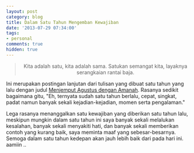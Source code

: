 ```yaml
---
layout: post
category: blog
title: Dalam Satu Tahun Mengemban Kewajiban
date: '2013-07-29 07:34:00'
tags:
- personal
comments: true
hidden: true
---
```


> <p align="center">Kita adalah satu, kita adalah sama. Satukan semangat kita, layaknya serangkaian rantai baja.</p>

Ini merupakan postingan lanjutan dari tulisan yang dibuat satu tahun yang lalu dengan judul [Menjemput Agustus dengan Amanah](/2012/07/31/menjemput-agustus-dengan-amanah/). Rasanya sedikit bagaimana gitu, "Eh, ternyata sudah satu tahun berlalu, cepat, singkat, padat namun banyak sekali kejadian-kejadian, momen serta pengalaman."

Lega rasanya menanggalkan satu kewajiban yang diberikan satu tahun lalu, meskipun mungkin dalam satu tahun ini saya banyak sekali  melalukan kesalahan, banyak sekali menyakiti hati, dan banyak sekali memberikan contoh yang kurang baik, saya meminta maaf yang sebesar-besarnya. Semoga dalam satu  tahun kedepan akan jauh lebih baik dari pada hari ini. aamiin ..
